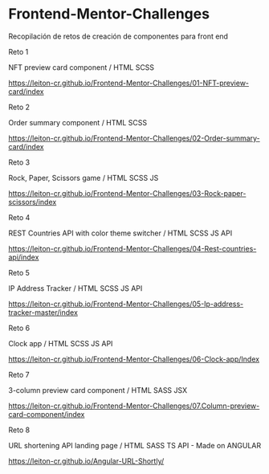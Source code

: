 # Frontend-Mentor-Challenges
Recopilación de retos de creación de componentes para front end


Reto 1

NFT preview card component / HTML SCSS

https://leiton-cr.github.io/Frontend-Mentor-Challenges/01-NFT-preview-card/index


Reto 2

Order summary component / HTML SCSS

https://leiton-cr.github.io/Frontend-Mentor-Challenges/02-Order-summary-card/index


Reto 3

Rock, Paper, Scissors game / HTML SCSS JS

https://leiton-cr.github.io/Frontend-Mentor-Challenges/03-Rock-paper-scissors/index


Reto 4

REST Countries API with color theme switcher / HTML SCSS JS API

https://leiton-cr.github.io/Frontend-Mentor-Challenges/04-Rest-countries-api/index


Reto 5

IP Address Tracker / HTML SCSS JS API

https://leiton-cr.github.io/Frontend-Mentor-Challenges/05-Ip-address-tracker-master/index


Reto 6

Clock app / HTML SCSS JS API

https://leiton-cr.github.io/Frontend-Mentor-Challenges/06-Clock-app/Index


Reto 7

3-column preview card component / HTML SASS JSX

https://leiton-cr.github.io/Frontend-Mentor-Challenges/07.Column-preview-card-component/index


Reto 8 

URL shortening API landing page / HTML SASS TS API - Made on ANGULAR

https://leiton-cr.github.io/Angular-URL-Shortly/